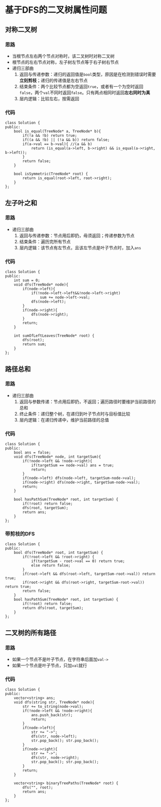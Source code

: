 # 基于DFS的二叉树属性问题

## 对称二叉树

### 思路
* 当根节点左右两个节点对称时，该二叉树时对称二叉树
* 根节点的左右节点对称，左子树左节点等于右子树右节点
* 递归三部曲
  1. 返回与传递参数：递归的返回值是`bool`类型，原因是在检测到错误时需要**立刻剪枝**；递归的传递值是左右节点
  2. 结束条件：两个比较节点都为空返回`true`，或者有一个为空时返回`false`，两个`val`不同时返回`false`。只有两点相同时返回**左右同时为真**
  3. 层内逻辑：比较左右，按需返回
 
### 代码
```
class Solution {
public:
    bool is_equal(TreeNode* a, TreeNode* b){
        if(!a && !b) return true;
        if((a && !b) || (!a && b)) return false;
        if(a->val == b->val){ //(a && b)
            return (is_equal(a->left, b->right) && is_equal(a->right, b->left));
        }
        return false;
    }

    bool isSymmetric(TreeNode* root) {
        return is_equal(root->left, root->right);
    }
};
```

## 左子叶之和

### 思路
* 递归三部曲
  1. 返回与传递参数：节点用后即扔，毋须返回；传递参数为节点
  2. 结束条件：遍历完所有节点
  3. 层内逻辑：该节点有左节点，且该左节点是叶子节点时，加入`ans`
 
### 代码
```
class Solution {
public:
    int sum = 0;
    void dfs(TreeNode* node){
        if(node->left){
            if(!node->left->left&&!node->left->right)
                sum += node->left->val;
            dfs(node->left);
        }
        if(node->right){
            dfs(node->right);
        }
        return;
    }

    int sumOfLeftLeaves(TreeNode* root) {
        dfs(root);
        return sum;
    }
};
```

## 路径总和

### 思路
* 递归三部曲
  1. 返回与参数传递：节点用后即扔，不返回；遍历路径时要维护当前路径的总和
  2. 终止条件：递归整个树，在递归到叶子节点时与目标值比较
  3. 层内逻辑：在递归传递中，维护当前路径的总值

### 代码
```
class Solution {
public:
    bool ans = false;
    void dfs(TreeNode* node, int targetSum){
        if(!node->left && !node->right){
            if(targetSum == node->val) ans = true;
            return;
        }
        if(node->left) dfs(node->left, targetSum-node->val);
        if(node->right) dfs(node->right, targetSum-node->val);
        return;
    }

    bool hasPathSum(TreeNode* root, int targetSum) {
        if(!root) return false;
        dfs(root, targetSum);
        return ans;
    }
};
```

### 带剪枝的DFS
```
class Solution {
public:
    bool dfs(TreeNode* root, int targetSum) {
        if(!root->left && !root->right) {
            if(targetSum - root->val == 0) return true;
            else return false;
        }
        if(root->left && dfs(root->left, targetSum-root->val)) return true;
        if(root->right && dfs(root->right, targetSum-root->val)) return true;
        return false;
    }
    bool hasPathSum(TreeNode* root, int targetSum) {
        if(!root) return false;
        return dfs(root, targetSum);
    }
};
```

## 二叉树的所有路径

### 思路
* 如果一个节点不是叶子节点，在字符串后面加`val->`
* 如果一个节点是叶子节点，只加`val`就行

### 代码
```
class Solution {
public:
    vector<string> ans;
    void dfs(string str, TreeNode* node){
        str += to_string(node->val);
        if(!node->left && !node->right){
            ans.push_back(str);
            return;
        }
        if(node->left){
            str += "->";
            dfs(str, node->left);
            str.pop_back(); str.pop_back();
        }
        if(node->right){
            str += "->";
            dfs(str, node->right);
            str.pop_back(); str.pop_back();
        }
        return;
    }

    vector<string> binaryTreePaths(TreeNode* root) {
        dfs("", root);
        return ans;
    }
};
```

